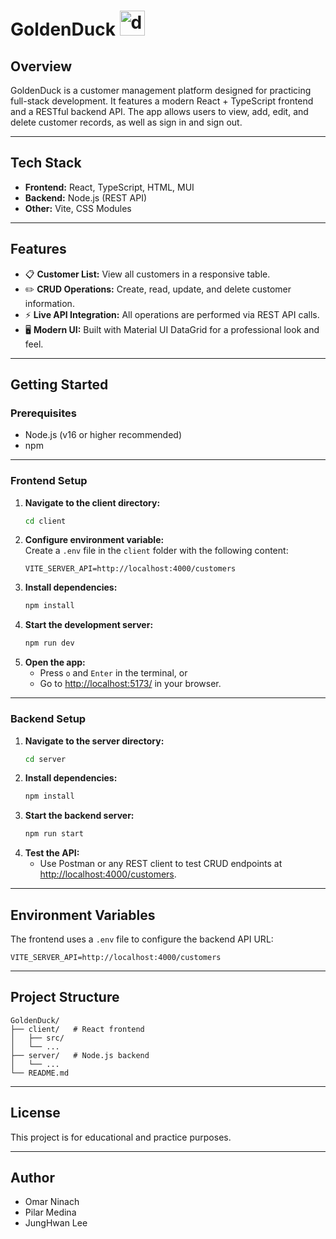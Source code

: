 # GoldenDuck <img width="40" height="40" alt="duck" src="https://github.com/user-attachments/assets/945a561e-59d0-48a7-9950-4028e8397ba8" />

## Overview


GoldenDuck is a customer management platform designed for practicing full-stack development. It features a modern React + TypeScript frontend and a RESTful backend API. The app allows users to view, add, edit, and delete customer records, as well as sign in and sign out.

---

## Tech Stack

- **Frontend:** React, TypeScript, HTML, MUI
- **Backend:** Node.js (REST API)
- **Other:** Vite, CSS Modules

---

## Features

- 📋 **Customer List:** View all customers in a responsive table.
- ✏️ **CRUD Operations:** Create, read, update, and delete customer information.
- ⚡ **Live API Integration:** All operations are performed via REST API calls.
- 🖥️ **Modern UI:** Built with Material UI DataGrid for a professional look and feel.

---

## Getting Started

### Prerequisites

- Node.js (v16 or higher recommended)
- npm

---

### Frontend Setup

1. **Navigate to the client directory:**
   ```sh
   cd client
   ```
2. **Configure environment variable:**  
   Create a `.env` file in the `client` folder with the following content:
   ```env
   VITE_SERVER_API=http://localhost:4000/customers
   ```
3. **Install dependencies:**
   ```sh
   npm install
   ```
4. **Start the development server:**
   ```sh
   npm run dev
   ```
5. **Open the app:**
   - Press `o` and `Enter` in the terminal, or  
   - Go to [http://localhost:5173/](http://localhost:5173/) in your browser.

---

### Backend Setup

1. **Navigate to the server directory:**
   ```sh
   cd server
   ```
2. **Install dependencies:**
   ```sh
   npm install
   ```
3. **Start the backend server:**
   ```sh
   npm run start
   ```
4. **Test the API:**
   - Use Postman or any REST client to test CRUD endpoints at [http://localhost:4000/customers](http://localhost:4000/customers).

---

## Environment Variables

The frontend uses a `.env` file to configure the backend API URL:

```env
VITE_SERVER_API=http://localhost:4000/customers
```

---

## Project Structure

```
GoldenDuck/
├── client/   # React frontend
│   ├── src/
│   └── ...
├── server/   # Node.js backend
│   └── ...
└── README.md
```

---

## License

This project is for educational and practice purposes.

---

## Author

- Omar Ninach
- Pilar Medina
- JungHwan Lee

